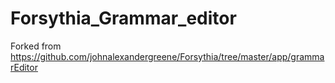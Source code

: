 # Forsythia_Grammar_editor

Forked from https://github.com/johnalexandergreene/Forsythia/tree/master/app/grammarEditor
